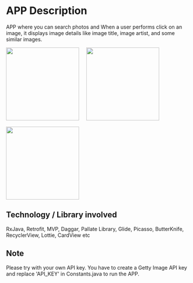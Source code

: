 # APP Description #
APP where you can search photos and When a user performs  click on an image, it displays image details like image title, image artist, and some similar images.


<img width="200" src="https://user-images.githubusercontent.com/4134043/35295573-6bcbd292-0047-11e8-8225-4798e4efda29.png">     <img width="200" src="https://user-images.githubusercontent.com/4134043/35295574-6bd65492-0047-11e8-8c69-a1815318df47.png"> 


<img width="200" src="https://user-images.githubusercontent.com/4134043/35295575-6be04f9c-0047-11e8-9f84-0498a1c66f01.jpg">

## Technology / Library involved ##
RxJava, Retrofit,  MVP, Daggar, Pallate Library, Glide, Picasso, ButterKnife, RecyclerView, Lottie, CardView etc  

## Note ##
Please try with your own API key. You have to create a Getty Image API key and replace 'API_KEY' in Constants.java to run the APP. 
